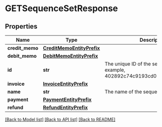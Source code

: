 # GETSequenceSetResponse


## Properties
Name | Type | Description | Notes
------------ | ------------- | ------------- | -------------
**credit_memo** | [**CreditMemoEntityPrefix**](CreditMemoEntityPrefix.md) |  | [optional] 
**debit_memo** | [**DebitMemoEntityPrefix**](DebitMemoEntityPrefix.md) |  | [optional] 
**id** | **str** | The unique ID of the sequence set. For example, 402892c74c9193cd014c96bbe7c101f9.  | [optional] 
**invoice** | [**InvoiceEntityPrefix**](InvoiceEntityPrefix.md) |  | [optional] 
**name** | **str** | The name of the sequence set.  | [optional] 
**payment** | [**PaymentEntityPrefix**](PaymentEntityPrefix.md) |  | [optional] 
**refund** | [**RefundEntityPrefix**](RefundEntityPrefix.md) |  | [optional] 

[[Back to Model list]](../README.md#documentation-for-models) [[Back to API list]](../README.md#documentation-for-api-endpoints) [[Back to README]](../README.md)


